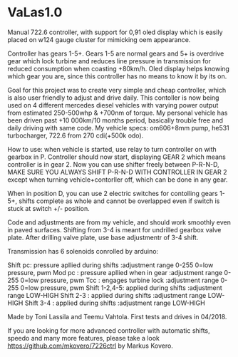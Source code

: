 # VaLas1.0
Manual 722.6 controller, with support for 0,91 oled display which is easily placed on w124 gauge cluster for mimicking oem appearance.

Controller has gears 1-5+. Gears 1-5 are normal gears and 5+ is overdrive gear which lock turbine and reduces line pressure in transmission for reduced consumption when coasting +80km/h. Oled display helps knowing which gear you are, since this controller has no means to know it by its on.

Goal for this project was to create very simple and cheap controller, which is also user friendly to adjust and drive daily.
This contoller is now being used on 4 different mercedes diesel vehicles with varying power output from  estimated 250-500whp & +700nm of torque. My personal vehicle has been driven past +10 000km/10 months period, basically trouble free and daily driving with same code. 
My vehicle specs: om606+8mm pump, he531 turbocharger, 722.6 from 270 cdi(+500k odo).

How to use:
when vehicle is started, use relay to turn controller on with gearbox in P.
Controller should now start, displaying GEAR 2 which means controller is in gear 2.
Now you can use shifter freely between P-R-N-D, MAKE SURE YOU ALWAYS SHIFT P-R-N-D WITH CONTROLLER IN GEAR 2 except when turning vehicle+contorller off, which can be done in any gear.

When in position D, you can use 2 electric switches for contolling gears 1-5+, shifts complete as whole and cannot be overlapped even if switch is stuck at switch +/- position.

Code and adjustments are from my vehicle, and should work smoothly even in paved surfaces. Shifting from 3-4 is meant for undrilled gearbox valve plate. After drilling valve plate, use base adjustmentr of 3-4 shift.

Transmission has 6 solenoids conrolled by arduino:

Shift pc: pressure apllied during shifts      :adjustment range 0-255 0=low pressure, pwm
Mod pc  : pressure apllied when in gear       :adjustment range 0-255 0=low pressure, pwm
Tcc     : engages turbine lock                :adjustment range 0-255 0=low pressure, pwm
Shift 1-2,4-5: applied during shifts          :adjustment range LOW-HIGH
Shift 2-3    : applied during shifts          :adjustment range LOW-HIGH
Shift 3-4    : applied during shifts          :adjustment range LOW-HIGH

Made by Toni Lassila and Teemu Vahtola.
First tests and drives in 04/2018.

If you are looking for more advanced controller with automatic shifts, speedo and many more features, please take a look https://github.com/mkovero/7226ctrl by Markus Kovero.

